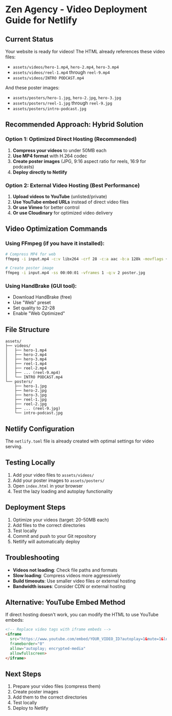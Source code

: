 # Zen Agency - Video Deployment Guide for Netlify

## Current Status
Your website is ready for videos! The HTML already references these video files:
- `assets/videos/hero-1.mp4`, `hero-2.mp4`, `hero-3.mp4`
- `assets/videos/reel-1.mp4` through `reel-9.mp4`
- `assets/videos/INTRO PODCAST.mp4`

And these poster images:
- `assets/posters/hero-1.jpg`, `hero-2.jpg`, `hero-3.jpg`
- `assets/posters/reel-1.jpg` through `reel-9.jpg`
- `assets/posters/intro-podcast.jpg`

## Recommended Approach: Hybrid Solution

### Option 1: Optimized Direct Hosting (Recommended)
1. **Compress your videos** to under 50MB each
2. **Use MP4 format** with H.264 codec
3. **Create poster images** (JPG, 9:16 aspect ratio for reels, 16:9 for podcasts)
4. **Deploy directly to Netlify**

### Option 2: External Video Hosting (Best Performance)
1. **Upload videos to YouTube** (unlisted/private)
2. **Use YouTube embed URLs** instead of direct video files
3. **Or use Vimeo** for better control
4. **Or use Cloudinary** for optimized video delivery

## Video Optimization Commands

### Using FFmpeg (if you have it installed):
```bash
# Compress MP4 for web
ffmpeg -i input.mp4 -c:v libx264 -crf 28 -c:a aac -b:a 128k -movflags +faststart output.mp4

# Create poster image
ffmpeg -i input.mp4 -ss 00:00:01 -vframes 1 -q:v 2 poster.jpg
```

### Using HandBrake (GUI tool):
- Download HandBrake (free)
- Use "Web" preset
- Set quality to 22-28
- Enable "Web Optimized"

## File Structure
```
assets/
├── videos/
│   ├── hero-1.mp4
│   ├── hero-2.mp4
│   ├── hero-3.mp4
│   ├── reel-1.mp4
│   ├── reel-2.mp4
│   ├── ... (reel-9.mp4)
│   └── INTRO PODCAST.mp4
└── posters/
    ├── hero-1.jpg
    ├── hero-2.jpg
    ├── hero-3.jpg
    ├── reel-1.jpg
    ├── reel-2.jpg
    ├── ... (reel-9.jpg)
    └── intro-podcast.jpg
```

## Netlify Configuration
The `netlify.toml` file is already created with optimal settings for video serving.

## Testing Locally
1. Add your video files to `assets/videos/`
2. Add your poster images to `assets/posters/`
3. Open `index.html` in your browser
4. Test the lazy loading and autoplay functionality

## Deployment Steps
1. Optimize your videos (target: 20-50MB each)
2. Add files to the correct directories
3. Test locally
4. Commit and push to your Git repository
5. Netlify will automatically deploy

## Troubleshooting
- **Videos not loading**: Check file paths and formats
- **Slow loading**: Compress videos more aggressively
- **Build timeouts**: Use smaller video files or external hosting
- **Bandwidth issues**: Consider CDN or external hosting

## Alternative: YouTube Embed Method
If direct hosting doesn't work, you can modify the HTML to use YouTube embeds:

```html
<!-- Replace video tags with iframe embeds -->
<iframe 
  src="https://www.youtube.com/embed/YOUR_VIDEO_ID?autoplay=1&mute=1&loop=1&playlist=YOUR_VIDEO_ID"
  frameborder="0" 
  allow="autoplay; encrypted-media" 
  allowfullscreen>
</iframe>
```

## Next Steps
1. Prepare your video files (compress them)
2. Create poster images
3. Add them to the correct directories
4. Test locally
5. Deploy to Netlify